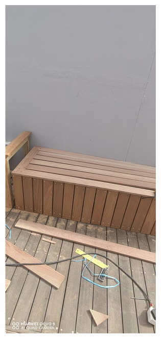 ![pic 1](https://raw.githubusercontent.com/najmajinow/davecapecarpenter/refs/heads/main/pic%201.jpg)
